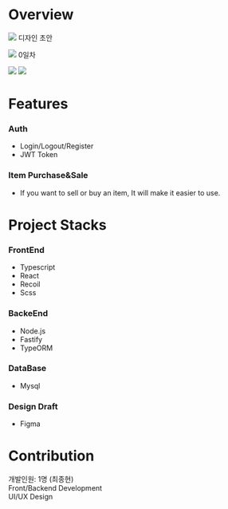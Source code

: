 # Overview

![](https://user-images.githubusercontent.com/16969364/119623236-ef7d0900-be42-11eb-87d9-a7cd4aa85ba5.png)
디자인 초안

![](https://user-images.githubusercontent.com/16969364/119623560-4387ed80-be43-11eb-90b9-7c5e5785472b.PNG)
0일차

![](https://user-images.githubusercontent.com/16969364/119771332-7e982880-bef8-11eb-8d26-7708d50883a1.png)
![](https://user-images.githubusercontent.com/16969364/119772487-337f1500-befa-11eb-8f55-630115836328.png)


# Features

### Auth
- Login/Logout/Register
- JWT Token

### Item Purchase&Sale
- If you want to sell or buy an item, It will make it easier to use.

# Project Stacks

### FrontEnd
- Typescript
- React
- Recoil
- Scss

### BackeEnd
- Node.js
- Fastify
- TypeORM

### DataBase
- Mysql
 
### Design Draft
- Figma

# Contribution

개발인원: 1명 (최종현)  
Front/Backend Development  
UI/UX Design

